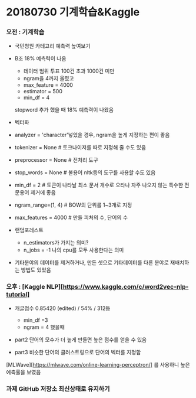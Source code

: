 # 20180730 기계학습&Kaggle

### 오전 : 기계학습

- 국민청원 카테고리 예측력 높여보기

- B조 18% 예측력이 나옴

  - 데이터 범위 투표 100건 초과 1000건 미만
  - ngram을 4까지 올렸고
  - max_feature = 4000
  - estimator = 500
  - min_df = 4

  stopword 추가 했을 때 18% 예측력이 나왔음

-  벡터화 

  - analyzer = 'character'넣었을 경우, ngram을 높게 지정하는 편이 좋음
  - tokenizer = None # 토크나이저를 따로 지정해 줄 수도 있음
  - preprocessor = None # 전처리 도구
  - stop_words = None # 불용어 nltk등의 도구를 사용할 수도 있음
  - min_df = 2 # 토큰이 나타날 최소 문서 개수로 오타나 자주 나오지 않는 특수한 전문용어 제거에 좋음
  -  ngram_range=(1, 4) # BOW의 단위를 1~3개로 지정
  - max_features = 4000 # 만들 피처의 수, 단어의 수

- 랜덤포레스트 

  - n_estimators가 가지는 의미?
  - n_jobs = -1 나의 cpu를 모두 사용한다는 의미

- 기타분야의 데이터를 제거하거나, 만든 셋으로 기타데이터를 다른 분야로 재배치하는 방법도 있었음



### 오후 : [Kaggle NLP][https://www.kaggle.com/c/word2vec-nlp-tutorial]

- 캐글점수 0.85420 (edited) / 54% / 312등
  - min_df =3
  - ngram = 4 했을때

- part2 단어의 모수가 더 높게 만들면 높은 점수를 얻을 수 있음
- part3 비슷한 단어의 클러스트링으로 단어의 벡터를 지정함

[MLWave][https://mlwave.com/online-learning-perceptron/] 를 사용하니 높은 예측률을 보였음



### 과제 GitHub 저장소 최신상태로 유지하기



